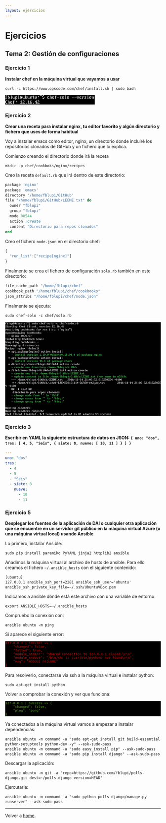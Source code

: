 ```yaml
---
layout: ejercicios
---
```


# Ejercicios

## Tema 2: Gestión de configuraciones

### Ejercicio 1

**Instalar chef en la máquina virtual que vayamos a usar**

```
curl -L https://www.opscode.com/chef/install.sh | sudo bash
```

![Chef Installation](images/chef-installation.png "chef-installation")

### Ejercicio 2

**Crear una receta para instalar nginx, tu editor favorito y algún directorio y fichero que uses de forma habitual**

Voy a instalar emacs como editor, nginx, un directorio donde incluiré los repositorios clonados de GitHub y un fichero que lo explica.

Comienzo creando el directorio donde irá la receta

```
mkdir -p chef/cookboks/nginx/recipes
```

Creo la receta `default.rb` que irá dentro de este directorio:

```rb
package 'nginx'
package 'emacs'
directory '/home/fblupi/GitHub'
file "/home/fblupi/GitHub/LEEME.txt" do
  owner "fblupi"
  group "fblupi"
  mode 00544
  action :create
  content "Directorio para repos clonados"
end
```

Creo el fichero `node.json` en el directorio chef:

```js
{
  "run_list":["recipe[nginx]"]
}
```

Finalmente se crea el fichero de configuración `solo.rb` también en este directorio:

```rb
file_cache_path "/home/fblupi/chef"
cookbook_path "/home/fblupi/chef/cookbooks"
json_attribs "/home/fblupi/chef/node.json"
```

Finalmente se ejecuta:

```
sudo chef-solo -c chef/solo.rb
```

![Chef Recipe](images/chef-recipe.png "chef-recipe")

### Ejercicio 3

**Escribir en YAML la siguiente estructura de datos en JSON: `{ uno: "dos", tres: [ 4, 5, "Seis", { siete: 8, nueve: [ 10, 11 ] } ] }`**

```yaml
---
uno: "dos"
tres:
  - 4
  - 5
  - "Seis"
  - siete: 8
    nueve:
      - 10
      - 11
```

### Ejercicio 5

**Desplegar los fuentes de la aplicación de DAI o cualquier otra aplicación que se encuentre en un servidor git público en la máquina virtual Azure (o una máquina virtual local) usando Ansible**

Lo primero, instalar Ansible:

```
sudo pip install paramiko PyYAML jinja2 httplib2 ansible
```

Añadimos la máquina virtual al archivo de hosts de ansible. Para ello creamos el fichero `~/.ansible_hosts` con el siguiente contenido:

```
[ubuntu]
127.0.0.1 ansible_ssh_port=2281 ansible_ssh_user='ubuntu' ansible_ssh_private_key_file=~/.ssh/UbuntuVBox.pem
```

Indicamos a ansible dónde está este archivo con una variable de entorno:

```
export ANSIBLE_HOSTS=~/.ansible_hosts
```

Compruebo la conexión con:

```
ansible ubuntu -m ping
```

Si aparece el siguiente error:

![Ansible needs Python](images/ansible-needs-python.png "ansible-needs-python")

Para resolverlo, conectarse vía ssh a la máquina virtual e instalar python:

```
sudo apt-get install python
```

Volver a comprobar la conexión y ver que funciona:

![Ansible connection](images/ansible-connection.png "ansible-connection")

Ya conectados a la máquina virtual vamos a empezar a instalar dependencias:

```
ansible ubuntu -m command -a "sudo apt-get install git build-essential python-setuptools python-dev -y" --ask-sudo-pass
ansible ubuntu -m command -a "sudo easy_install pip" --ask-sudo-pass
ansible ubuntu -m command -a "sudo pip install django" --ask-sudo-pass
```

Descargar la aplicación:

```
ansible ubuntu -m git -a "repo=https://github.com/fblupi/polls-django.git dest=~/polls-django version=HEAD"
```

Ejercutarla:

```
ansible ubuntu -m command -a "sudo python polls-django/manage.py runserver" --ask-sudo-pass
```

---

Volver a [home](index).
